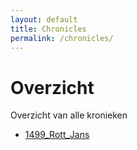 ```yaml
---
layout: default
title: Chronicles
permalink: /chronicles/
---
```


# Overzicht

Overzicht van alle kronieken

- [1499_Rott_Jans](/chronicles/1499_Rott_Jans)
